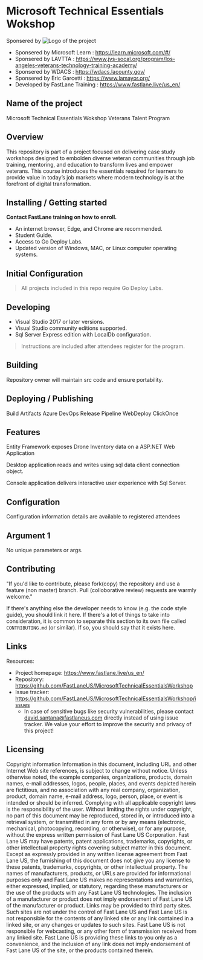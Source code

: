 # Microsoft Technical Essentials Wokshop
Sponsered by ![Logo of the project](https://biz.prlog.org/JVSSoCal/logo.jpg)
- Sponsered by Microsoft Learn : https://learn.microsoft.com/#/
- Sponsered by LAVTTA : https://www.jvs-socal.org/program/los-angeles-veterans-technology-training-academy/
- Sponsered by WDACS : https://wdacs.lacounty.gov/
- Sponsered by Eric Garcetti : https://www.lamayor.org/
- Developed by FastLane Training : https://www.fastlane.live/us_en/


## Name of the project
Microsoft Technical Essentials Wokshop
Veterans Talent Program

## Overview
This repository is part of a project focused on delivering case study workshops designed to embolden diverse veteran communities through job training, mentoring, and education to transform lives and empower veterans. This course introduces the essentials required for learners to provide value in today’s job markets where modern technology is at the forefront of digital transformation.

## Installing / Getting started

**Contact FastLane training on how to enroll.**
- An internet browser, Edge, and Chrome are recommended.
- Student Guide.
- Access to Go Deploy Labs.
- Updated version of Windows, MAC, or Linux computer operating systems.

## Initial Configuration

> All projects included in this repo require Go Deploy Labs.

## Developing

- Visual Studio 2017 or later versions.
- Visual Studio community editions supported.
- Sql Server Express edition with LocalDb configuration.


> Instructions are included after attendees register for the program.

## Building

Repository owner will maintain src code and ensure portability.

## Deploying / Publishing

Build Artifacts
Azure DevOps Release Pipeline
WebDeploy
ClickOnce

## Features

Entity Framework exposes Drone Inventory data on a ASP.NET Web Application

Desktop application reads and writes using sql data client connection object.

Console application delivers interactive user experience with Sql Server.

## Configuration

Configuration information details are available to registered attendees

## Argument 1
No unique parameters or args.


## Contributing

"If you'd like to contribute, please fork(copy) the repository and use a feature (non master)
branch. Pull (colloborative review) requests are warmly welcome."

If there's anything else the developer needs to know (e.g. the code style
guide), you should link it here. If there's a lot of things to take into
consideration, it is common to separate this section to its own file called
`CONTRIBUTING.md` (or similar). If so, you should say that it exists here.

## Links

Resources:

- Project homepage: https://www.fastlane.live/us_en/
- Repository: https://github.com/FastLaneUS/MicrosoftTechnicalEssentialsWorkshop
- Issue tracker: https://github.com/FastLaneUS/MicrosoftTechnicalEssentialsWorkshop/issues
  - In case of sensitive bugs like security vulnerabilities, please contact
    david.santana@fastlaneus.com directly instead of using issue tracker. We value your effort
    to improve the security and privacy of this project!


## Licensing
Copyright information
Information in this document, including URL and other Internet Web site references, is subject to change without notice. Unless otherwise noted, the example companies, organizations, products, domain names, e-mail addresses, logos, people, places, and events depicted herein are fictitious, and no association with any real company, organization, product, domain name, e-mail address, logo, person, place, or event is intended or should be inferred. Complying with all applicable copyright laws is the responsibility of the user. Without limiting the rights under copyright, no part of this document may be reproduced, stored in, or introduced into a retrieval system, or transmitted in any form or by any means (electronic, mechanical, photocopying, recording, or otherwise), or for any purpose, without the express written permission of Fast Lane US Corporation.
Fast Lane US may have patents, patent applications, trademarks, copyrights, or other intellectual property rights covering subject matter in this document. Except as expressly provided in any written license agreement from Fast Lane US, the furnishing of this document does not give you any license to these patents, trademarks, copyrights, or other intellectual property.
The names of manufacturers, products, or URLs are provided for informational purposes only and Fast Lane US makes no representations and warranties, either expressed, implied, or statutory, regarding these manufacturers or the use of the products with any Fast Lane US technologies. The inclusion of a manufacturer or product does not imply endorsement of Fast Lane US of the manufacturer or product. Links may be provided to third party sites. Such sites are not under the control of Fast Lane US and Fast Lane US is not responsible for the contents of any linked site or any link contained in a linked site, or any changes or updates to such sites. Fast Lane US is not responsible for webcasting, or any other form of transmission received from any linked site. Fast Lane US is providing these links to you only as a convenience, and the inclusion of any link does not imply endorsement of Fast Lane US of the site, or the products contained therein.

